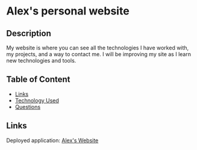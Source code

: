# Alex's personal website

## Description

My website is where you can see all the technologies I have worked with, my projects, and a way to contact me. I will be improving my site as I learn new technologies and tools. 

## Table of Content

- [Links](#Links)
- [Technology Used](#technology-used)
- [Questions](#questions)

## Links
Deployed application: <a href='http://alexurielcontreras.github.io/alex-website/'>Alex's Website</a>